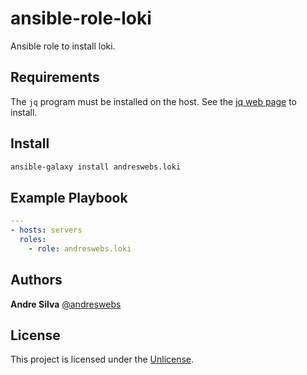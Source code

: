 # ansible-role-loki

Ansible role to install loki.

## Requirements

The `jq` program must be installed on the host. See the
[jq web page](https://stedolan.github.io/jq/) to install.

## Install

```sh
ansible-galaxy install andreswebs.loki
```

## Example Playbook

```yaml
---
- hosts: servers
  roles:
    - role: andreswebs.loki
```

## Authors

**Andre Silva** [@andreswebs](https://github.com/andreswebs)

## License

This project is licensed under the [Unlicense](UNLICENSE.md).
